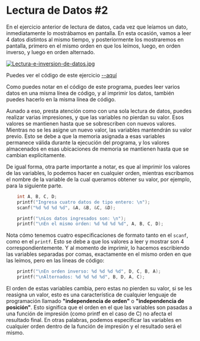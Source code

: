 # Lectura de Datos #2

En el ejercicio anterior de lectura de datos, cada vez que leíamos un dato, inmediatamente lo mostrábamos en pantalla. En esta ocasión, vamos a leer 4 datos distintos al mismo tiempo, y posteriormente los mostraremos en pantalla, primero en el mismo orden en que los leímos, luego, en orden inverso, y luego en orden alternado.

[![Lectura-e-inversion-de-datos.jpg](https://i.postimg.cc/fRHzszdh/Lectura-e-inversion-de-datos.jpg)](https://postimg.cc/nXDbYtTd)

Puedes ver el código de este ejercicio [--aquí](lecturaDeDatos.c)

Como puedes notar en el código de este programa, puedes leer varios datos en una misma línea de código, y al imprimir los datos, también puedes hacerlo en la misma línea de código. 

Aunado a eso, presta atención como con una sola lectura de datos, puedes realizar varias impresiones, y que las variables no pierdan su valor. Esos valores se mantienen hasta que se sobrescriben con nuevos valores. Mientras no se les asigne un nuevo valor, las variables mantendrán su valor previo. Esto se debe a que la memoria asignada a esas variables permanece válida durante la ejecución del programa, y los valores almacenados en esas ubicaciones de memoria se mantienen hasta que se cambian explícitamente.

De igual forma, otra parte importante a notar, es que al imprimir los valores de las variables, lo podemos hacer en cualquier orden, mientras escribamos el nombre de la variable de la cual queramos obtener su valor, por ejemplo, para la siguiente parte.

```c
    int A, B, C, D;
    printf("Ingresa cuatro datos de tipo entero: \n");
    scanf("%d %d %d %d", &A, &B, &C, &D);

    printf("\nLos datos ingresados son: \n");
    printf("\nEn el mismo orden: %d %d %d %d", A, B, C, D);
```

Nota cómo tenemos cuatro especificaciones de formato tanto en el `scanf`, como en el `printf`. Esto se debe a que los valores a leer y mostrar son 4 correspondientemente. Y al momento de imprimir, lo hacemos escribiendo las variables separadas por comas, exactamente en el mismo orden en que las leímos, pero en las líneas de código: 

```c
    printf("\nEn orden inverso: %d %d %d %d", D, C, B, A);
    printf("\nAlternados: %d %d %d %d", B, D, A, C);
```

El orden de estas variables cambia, pero estas no pierden su valor, si se les reasigna un valor, esto es una característica de cualquier lenguaje de programación llamado **"independencia de orden"** o **"independencia de posición"**. Esto significa que el orden en el que las variables son pasadas a una función de impresión (como printf en el caso de C) no afecta el resultado final. En otras palabras, podemos especificar las variables en cualquier orden dentro de la función de impresión y el resultado será el mismo.